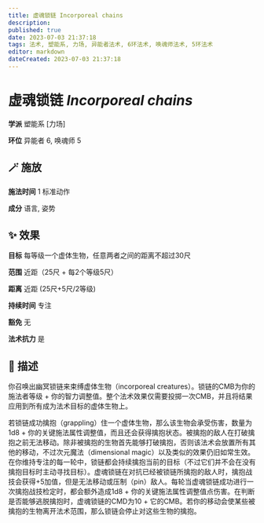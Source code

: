 ```yaml
---
title: 虚魂锁链 Incorporeal chains
description: 
published: true
date: 2023-07-03 21:37:18
tags: 法术, 塑能系, 力场, 异能者法术, 6环法术, 唤魂师法术, 5环法术
editor: markdown
dateCreated: 2023-07-03 21:37:18
---
```


# **虚魂锁链** *Incorporeal chains*

**学派** 塑能系 \[力场\] 

**环位** 异能者 6, 唤魂师 5

## 🪄 施放

**施法时间** 1 标准动作

**成分** 语言, 姿势

## ✨ 效果 

**目标** 每等级一个虚体生物，任意两者之间的距离不超过30尺 

**范围** 近距（25尺 + 每2个等级5尺）

**距离** 近距 (25尺+5尺/2等级)  

**持续时间** 专注 

**豁免** 无

**法术抗力** 是

## 📖 描述

你召唤出幽冥锁链来束缚虚体生物（incorporeal creatures）。锁链的CMB为你的施法者等级 + 你的智力调整值。整个法术效果仅需要投掷一次CMB，并且将结果应用到所有成为法术目标的虚体生物上。

若锁链成功擒抱（grappling）住一个虚体生物，那么该生物会承受伤害，数量为1d8 + 你的关键施法属性调整值，而且还会获得擒抱状态。被擒抱的敌人在打破擒抱之前无法移动。除非被擒抱的生物首先能够打破擒抱，否则该法术会放置所有其他的移动，不过次元魔法（dimensional magic）以及类似的效果仍旧如常生效。在你维持专注的每一轮中，锁链都会持续擒抱当前的目标（不过它们并不会在没有擒抱目标时主动寻找目标）。虚魂锁链在对抗已经被锁链所擒抱的敌人时，擒抱战技会获得+5加值，但是无法移动或压制（pin）敌人。每轮当虚魂锁链成功进行一次擒抱战技检定时，都会额外造成1d8 + 你的关键施法属性调整值点伤害。在判断是否能够逃脱擒抱时，虚魂锁链的CMD为10 + 它的CMB。若你的移动会使某些被擒抱的生物离开法术范围，那么锁链会停止对这些生物的擒抱。
    